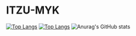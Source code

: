 # ITZU-MYK
[![Top Langs](https://github-readme-stats.vercel.app/api/top-langs/?username=ITZU-MYK-OFFICIAL&layout=compact&exclude_repo=web-development-tutorials)](https://github.com/anuraghazra/github-readme-stats)
[![Top Langs](https://github-readme-stats.vercel.app/api/top-langs/?username=ITZU-MYK-OFFICIAL)](https://github.com/anuraghazra/github-readme-stats)
![Anurag's GitHub stats](https://github-readme-stats.vercel.app/api?username=ITZU-MYK-OFFICIAL&count_private=true&theme=cobalt&show_icons=true)
